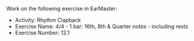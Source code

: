 Work on the following exercise in EarMaster:
- Activity: Rhythm Clapback
- Exercise Name: 4/4 - 1 bar: 16th, 8th & Quarter notes - including rests
- Exercise Number: 12.1
